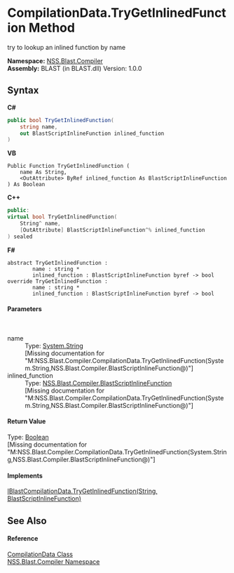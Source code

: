 # CompilationData.TryGetInlinedFunction Method 
 

try to lookup an inlined function by name

**Namespace:**&nbsp;<a href="26a25caa-f50b-92ad-f15c-dbb9db1493ae">NSS.Blast.Compiler</a><br />**Assembly:**&nbsp;BLAST (in BLAST.dll) Version: 1.0.0

## Syntax

**C#**<br />
``` C#
public bool TryGetInlinedFunction(
	string name,
	out BlastScriptInlineFunction inlined_function
)
```

**VB**<br />
``` VB
Public Function TryGetInlinedFunction ( 
	name As String,
	<OutAttribute> ByRef inlined_function As BlastScriptInlineFunction
) As Boolean
```

**C++**<br />
``` C++
public:
virtual bool TryGetInlinedFunction(
	String^ name, 
	[OutAttribute] BlastScriptInlineFunction^% inlined_function
) sealed
```

**F#**<br />
``` F#
abstract TryGetInlinedFunction : 
        name : string * 
        inlined_function : BlastScriptInlineFunction byref -> bool 
override TryGetInlinedFunction : 
        name : string * 
        inlined_function : BlastScriptInlineFunction byref -> bool 
```


#### Parameters
&nbsp;<dl><dt>name</dt><dd>Type: <a href="https://docs.microsoft.com/dotnet/api/system.string" target="_blank" rel="noopener noreferrer">System.String</a><br />\[Missing <param name="name"/> documentation for "M:NSS.Blast.Compiler.CompilationData.TryGetInlinedFunction(System.String,NSS.Blast.Compiler.BlastScriptInlineFunction@)"\]</dd><dt>inlined_function</dt><dd>Type: <a href="3fbdacdd-dea0-1dcb-3082-313eb48e07f8">NSS.Blast.Compiler.BlastScriptInlineFunction</a><br />\[Missing <param name="inlined_function"/> documentation for "M:NSS.Blast.Compiler.CompilationData.TryGetInlinedFunction(System.String,NSS.Blast.Compiler.BlastScriptInlineFunction@)"\]</dd></dl>

#### Return Value
Type: <a href="https://docs.microsoft.com/dotnet/api/system.boolean" target="_blank" rel="noopener noreferrer">Boolean</a><br />\[Missing <returns> documentation for "M:NSS.Blast.Compiler.CompilationData.TryGetInlinedFunction(System.String,NSS.Blast.Compiler.BlastScriptInlineFunction@)"\]

#### Implements
<a href="16abb53e-f687-82d2-0c83-4b9dfc3c0f84">IBlastCompilationData.TryGetInlinedFunction(String, BlastScriptInlineFunction)</a><br />

## See Also


#### Reference
<a href="52667f7e-8dc6-6543-e265-fdc90d6834fa">CompilationData Class</a><br /><a href="26a25caa-f50b-92ad-f15c-dbb9db1493ae">NSS.Blast.Compiler Namespace</a><br />